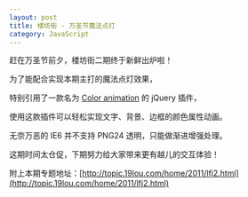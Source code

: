 ```yaml
---
layout: post
title: 楼坊街 - 万圣节魔法点灯
category: JavaScript 
---
```


赶在万圣节前夕，楼坊街二期终于新鲜出炉啦！

为了能配合实现本期主打的魔法点灯效果，

特别引用了一款名为 [Color animation](http://www.bitstorm.org/jquery/color-animation/) 的 jQuery 插件，

使用这款插件可以轻松实现文字、背景、边框的颜色属性动画。

无奈万恶的 IE6 并不支持 PNG24 透明，只能做渐进增强处理。

这期时间太仓促，下期努力给大家带来更有越儿的交互体验！

附上本期专题地址：[http://topic.19lou.com/home/2011/lfj2.html](http://topic.19lou.com/home/2011/lfj2.html)
